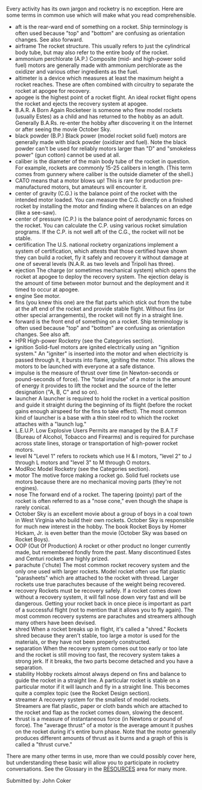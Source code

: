 Every activity has its own jargon and rocketry is no exception. Here are some terms in common use which will make what you read comprehensible.

- aft is the rear-ward end of something on a rocket. Ship terminology is often used because "top" and "bottom" are confusing as orientation changes. See also forward.
- airframe The rocket structure. This usually refers to just the cylindrical body tube, but may also refer to the entire body of the rocket.
- ammonium perchlorate (A.P.) Composite (mid- and high-power solid fuel) motors are generally made with ammonium perchlorate as the oxidizer and various other ingredients as the fuel.
- altimeter is a device which measures at least the maximum height a rocket reaches. These are often combined with circuitry to separate the rocket at apogee for recovery.
- apogee is the highest point of a rocket flight. An ideal rocket flight opens the rocket and ejects the recovery system at apogee.
- B.A.R. A Born Again Rocketeer is someone who flew model rockets (usually Estes) as a child and has returned to the hobby as an adult. Generally B.A.Rs. re-enter the hobby after discovering it on the Internet or after seeing the movie October Sky.
- black powder (B.P.) Black power (model rocket solid fuel) motors are generally made with black powder (oxidizer and fuel). Note the black powder can't be used for reliably motors larger than "D" and "smokeless power" (gun cotton) cannot be used at all.
- caliber is the diameter of the main body tube of the rocket in question. For example, rockets are commonly 15-25 calibers in length. (This term comes from gunnery where caliber is the outside diameter of the shell.)
- CATO means that a motor blows up! This is rare for production pre-manufactured motors, but amateurs will encounter it.
- center of gravity (C.G.) is the balance point of the rocket with the intended motor loaded. You can measure the C.G. directly on a finished rocket by installing the motor and finding where it balances on an edge (like a see-saw).
- center of pressure (C.P.) is the balance point of aerodynamic forces on the rocket. You can calculate the C.P. using various rocket simulation programs. If the C.P. is not well aft of the C.G., the rocket will not be stable.
- certification The U.S. national rocketry organizations implement a system of certification, which attests that those certified have shown they can build a rocket, fly it safely and recovery it without damage at one of several levels (N.A.R. as two levels and Tripoli has three).
- ejection The charge (or sometimes mechanical system) which opens the rocket at apogee to deploy the recovery system. The ejection delay is the amount of time between motor burnout and the deployment and it timed to occur at apogee.
- engine See motor.
- fins (you knew this one) are the flat parts which stick out from the tube at the aft end of the rocket and provide stable flight. Without fins (or other special arrangements), the rocket will not fly in a straight line.
- forward is the front end of something on a rocket. Ship terminology is often used because "top" and "bottom" are confusing as orientation changes. See also aft.
- HPR High-power Rocketry (see the Categories section).
- ignition Solid-fuel motors are ignited electrically using an "ignition system." An "igniter" is inserted into the motor and when electricity is passed through it, it bursts into flame, igniting the motor. This allows the motors to be launched with everyone at a safe distance.
- impulse is the measure of thrust over time (in Newton-seconds or pound-seconds of force). The "total impulse" of a motor is the amount of energy it provides to lift the rocket and the source of the letter designation ("A, B, C" and so on).
- launcher A launcher is required to hold the rocket in a vertical position and guide it straight during the beginning of its flight (before the rocket gains enough airspeed for the fins to take effect). The most common kind of launcher is a base with a thin steel rod to which the rocket attaches with a "launch lug."
- L.E.U.P. Low Explosive Users Permits are managed by the B.A.T.F (Bureau of Alcohol, Tobacco and Firearms) and is required for purchase across state lines, storage or transportation of high-power rocket motors.
- level N "Level 1" refers to rockets which use H & I motors, "level 2" to J through L motors and "level 3" to M through O motors.
- ModRoc Model Rocketry (see the Categories section).
- motor The motive force making a rocket go. Solid fuel rockets use motors because there are no mechanical moving parts (they're not engines).
- nose The forward end of a rocket. The tapering (pointy) part of the rocket is often referred to as a "nose cone," even though the shape is rarely conical.
- October Sky is an excellent movie about a group of boys in a coal town in West Virginia who build their own rockets. October Sky is responsible for much new interest in the hobby. The book Rocket Boys by Homer Hickam, Jr. is even better than the movie (October Sky was based on Rocket Boys).
- OOP (Out Of Production) A rocket or other product no longer currently made, but remembered fondly from the past. Many discontinued Estes and Centuri rockets are highly prized.
- parachute ('chute) The most common rocket recovery system and the only one used with larger rockets. Model rocket often use flat plastic "parasheets" which are attached to the rocket with thread. Larger rockets use true parachutes because of the weight being recovered.
- recovery Rockets must be recovery safely. If a rocket comes down without a recovery system, it will fall nose down very fast and will be dangerous. Getting your rocket back in once piece is important as part of a successful flight (not to mention that it allows you to fly again). The most common recovery systems are parachutes and streamers although many others have been devised.
- shred When a rocket breaks up in flight, it's called a "shred." Rockets shred because they aren't stable, too large a motor is used for the materials, or they have not been properly constructed.
- separation When the recovery system comes out too early or too late and the rocket is still moving too fast, the recovery system takes a strong jerk. If it breaks, the two parts become detached and you have a separation.
- stability Hobby rockets almost always depend on fins and balance to guide the rocket in a straight line. A particular rocket is stable on a particular motor if it will launch and fly in a straight line. This becomes quite a complex topic (see the Rocket Design section).
- streamer A recovery system for the smallest of model rockets. Streamers are flat plastic, paper or cloth bands which are attached to the rocket and flap as the rocket comes down, slowing the descent.
- thrust is a measure of instantaneous force (in Newtons or pound of force). The "average thrust" of a motor is the average amount it pushes on the rocket during it's entire burn phase. Note that the motor generally produces different amounts of thrust as it burns and a graph of this is called a "thrust curve."

There are many other terms in use, more than we could possibly cover here, but understanding these basic will allow you to participate in rocketry conversations. See the Glossary in the [RESOURCES](index_resources.html) area for many more.

Submitted by: John Coker
